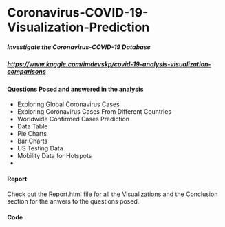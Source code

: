 # Coronavirus-COVID-19-Visualization-Prediction
##### Investigate the Coronavirus-COVID-19 Database 
##### https://www.kaggle.com/imdevskp/covid-19-analysis-visualization-comparisons


#### Questions Posed and answered in the analysis
* Exploring Global Coronavirus Cases
* Exploring Coronavirus Cases From Different Countries
* Worldwide Confirmed Cases Prediction
* Data Table
* Pie Charts
* Bar Charts
* US Testing Data
* Mobility Data for Hotspots
* 
#### Report
Check out the Report.html file for all the Visualizations and the Conclusion section for the anwers to the questions posed.

#### Code
